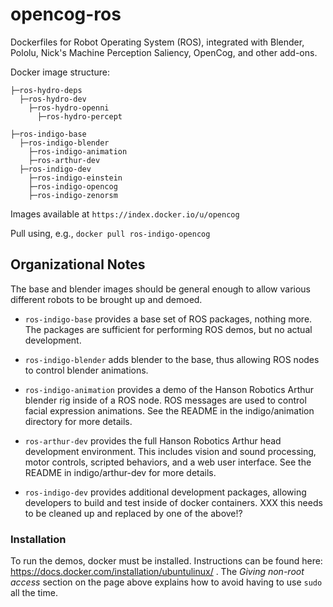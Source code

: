 opencog-ros
===========

Dockerfiles for Robot Operating System (ROS), integrated with Blender, Pololu,
Nick's Machine Perception Saliency, OpenCog, and other add-ons.

Docker image structure:

    ├─ros-hydro-deps
      ├─ros-hydro-dev
        ├─ros-hydro-openni
          ├─ros-hydro-percept

    ├─ros-indigo-base
      ├─ros-indigo-blender
        ├─ros-indigo-animation
        ├─ros-arthur-dev
      ├─ros-indigo-dev
        ├─ros-indigo-einstein
        ├─ros-indigo-opencog
        ├─ros-indigo-zenorsm

Images available at `https://index.docker.io/u/opencog`

Pull using, e.g., `docker pull ros-indigo-opencog`

## Organizational Notes
The base and blender images should be general enough to allow various
different robots to be brought up and demoed.

* `ros-indigo-base` provides a base set of ROS packages, nothing more.
   The packages are sufficient for performing ROS demos, but no actual
   development.

* `ros-indigo-blender` adds blender to the base, thus allowing ROS nodes
   to control blender animations.

* `ros-indigo-animation` provides a demo of the Hanson Robotics Arthur
   blender rig inside of a ROS node. ROS messages are used to control
   facial expression animations.  See the README in the indigo/animation
   directory for more details.

* `ros-arthur-dev` provides the full Hanson Robotics Arthur head
   development environment. This includes vision and sound processing,
   motor controls, scripted behaviors, and a web user interface.
   See the README in indigo/arthur-dev for more details.

* `ros-indigo-dev` provides additional development packages, allowing
   developers to build and test inside of docker containers. XXX
   this needs to be cleaned up and replaced by one of the above!?


### Installation
To run the demos, docker must be installed.  Instructions can be found
here: https://docs.docker.com/installation/ubuntulinux/ .
The *Giving non-root access* section on the page above explains how to
avoid having to use `sudo` all the time.
